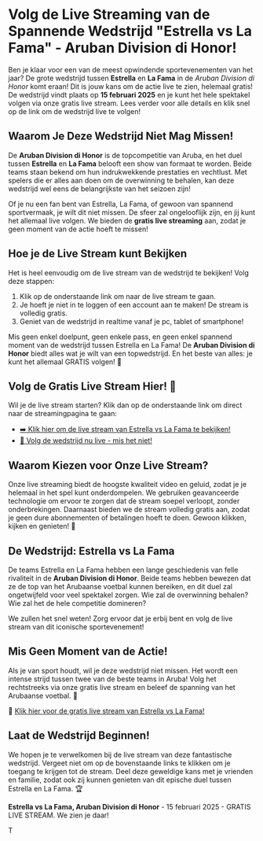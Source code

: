 # Volg de Live Streaming van de Spannende Wedstrijd "Estrella vs La Fama" - Aruban Division di Honor!

Ben je klaar voor een van de meest opwindende sportevenementen van het jaar? De grote wedstrijd tussen **Estrella** en **La Fama** in de _Aruban Division di Honor_ komt eraan! Dit is jouw kans om de actie live te zien, helemaal gratis! De wedstrijd vindt plaats op **15 februari 2025** en je kunt het hele spektakel volgen via onze gratis live stream. Lees verder voor alle details en klik snel op de link om de wedstrijd live te volgen!

## Waarom Je Deze Wedstrijd Niet Mag Missen!

De **Aruban Division di Honor** is de topcompetitie van Aruba, en het duel tussen **Estrella** en **La Fama** belooft een show van formaat te worden. Beide teams staan bekend om hun indrukwekkende prestaties en vechtlust. Met spelers die er alles aan doen om de overwinning te behalen, kan deze wedstrijd wel eens de belangrijkste van het seizoen zijn!

Of je nu een fan bent van Estrella, La Fama, of gewoon van spannend sportvermaak, je wilt dit niet missen. De sfeer zal ongelooflijk zijn, en jij kunt het allemaal live volgen. We bieden de **gratis live streaming** aan, zodat je geen moment van de actie hoeft te missen!

## Hoe je de Live Stream kunt Bekijken

Het is heel eenvoudig om de live stream van de wedstrijd te bekijken! Volg deze stappen:

1. Klik op de onderstaande link om naar de live stream te gaan.
2. Je hoeft je niet in te loggen of een account aan te maken! De stream is volledig gratis.
3. Geniet van de wedstrijd in realtime vanaf je pc, tablet of smartphone!

Mis geen enkel doelpunt, geen enkele pass, en geen enkel spannend moment van de wedstrijd tussen Estrella en La Fama! De **Aruban Division di Honor** biedt alles wat je wilt van een topwedstrijd. En het beste van alles: je kunt het allemaal GRATIS volgen! 🎉

## Volg de Gratis Live Stream Hier! 📲

Wil je de live stream starten? Klik dan op de onderstaande link om direct naar de streamingpagina te gaan:

- [➡️ Klik hier om de live stream van Estrella vs La Fama te bekijken!](https://tinyurl.com/livestreamfreeo?st=Estrella+vs+La+Fama&si=ghc)
- [🔴 Volg de wedstrijd nu live - mis het niet!](https://tinyurl.com/livestreamfreeo?st=Estrella+vs+La+Fama&si=ghc)

## Waarom Kiezen voor Onze Live Stream?

Onze live streaming biedt de hoogste kwaliteit video en geluid, zodat je je helemaal in het spel kunt onderdompelen. We gebruiken geavanceerde technologie om ervoor te zorgen dat de stream soepel verloopt, zonder onderbrekingen. Daarnaast bieden we de stream volledig gratis aan, zodat je geen dure abonnementen of betalingen hoeft te doen. Gewoon klikken, kijken en genieten! 🎯

## De Wedstrijd: Estrella vs La Fama

De teams Estrella en La Fama hebben een lange geschiedenis van felle rivaliteit in de **Aruban Division di Honor**. Beide teams hebben bewezen dat ze de top van het Arubaanse voetbal kunnen bereiken, en dit duel zal ongetwijfeld voor veel spektakel zorgen. Wie zal de overwinning behalen? Wie zal het de hele competitie domineren?

We zullen het snel weten! Zorg ervoor dat je erbij bent en volg de live stream van dit iconische sportevenement!

## Mis Geen Moment van de Actie!

Als je van sport houdt, wil je deze wedstrijd niet missen. Het wordt een intense strijd tussen twee van de beste teams in Aruba! Volg het rechtstreeks via onze gratis live stream en beleef de spanning van het Arubaanse voetbal. 🎉

🔴 [Klik hier voor de gratis live stream van Estrella vs La Fama!](https://tinyurl.com/livestreamfreeo?st=Estrella+vs+La+Fama&si=ghc)

## Laat de Wedstrijd Beginnen!

We hopen je te verwelkomen bij de live stream van deze fantastische wedstrijd. Vergeet niet om op de bovenstaande links te klikken om je toegang te krijgen tot de stream. Deel deze geweldige kans met je vrienden en familie, zodat ook zij kunnen genieten van dit epische duel tussen Estrella en La Fama. 🏆

**Estrella vs La Fama, Aruban Division di Honor** - 15 februari 2025 - GRATIS LIVE STREAM. We zien je daar!

T

